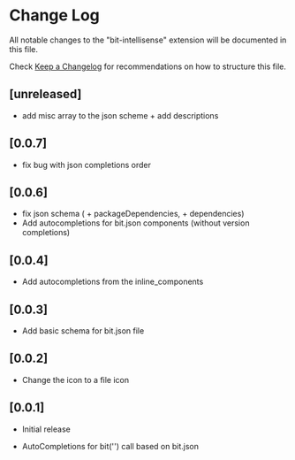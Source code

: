 # Change Log

All notable changes to the "bit-intellisense" extension will be documented in this file.

Check [Keep a Changelog](http://keepachangelog.com/) for recommendations on how to structure this file.

## [unreleased]

- add misc array to the json scheme + add descriptions

## [0.0.7]

- fix bug with json completions order

## [0.0.6]

- fix json schema ( + packageDependencies, + dependencies)
- Add autocompletions for bit.json components (without version completions)

## [0.0.4]

- Add autocompletions from the inline_components

## [0.0.3]

- Add basic schema for bit.json file

## [0.0.2]

- Change the icon to a file icon

## [0.0.1]

- Initial release

- AutoCompletions for bit('') call based on bit.json
